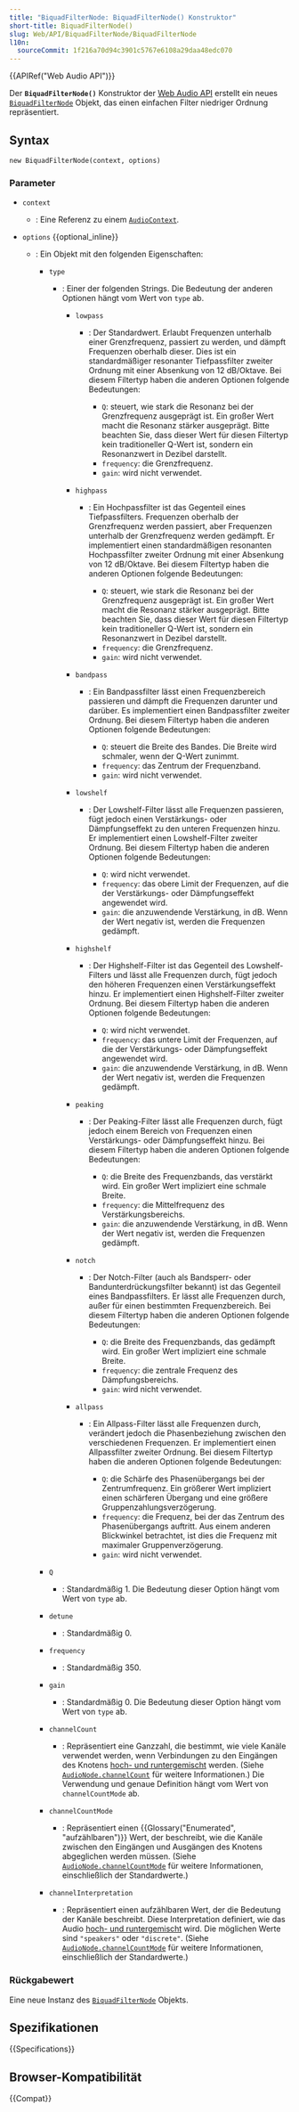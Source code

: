 ```yaml
---
title: "BiquadFilterNode: BiquadFilterNode() Konstruktor"
short-title: BiquadFilterNode()
slug: Web/API/BiquadFilterNode/BiquadFilterNode
l10n:
  sourceCommit: 1f216a70d94c3901c5767e6108a29daa48edc070
---
```


{{APIRef("Web Audio API")}}

Der **`BiquadFilterNode()`** Konstruktor der [Web Audio API](/de/docs/Web/API/Web_Audio_API) erstellt ein neues [`BiquadFilterNode`](/de/docs/Web/API/BiquadFilterNode) Objekt, das einen einfachen Filter niedriger Ordnung repräsentiert.

## Syntax

```js-nolint
new BiquadFilterNode(context, options)
```

### Parameter

- `context`
  - : Eine Referenz zu einem [`AudioContext`](/de/docs/Web/API/AudioContext).
- `options` {{optional_inline}}

  - : Ein Objekt mit den folgenden Eigenschaften:

    - `type`

      - : Einer der folgenden Strings. Die Bedeutung der anderen Optionen hängt vom Wert von `type` ab.

        - `lowpass`

          - : Der Standardwert. Erlaubt Frequenzen unterhalb einer Grenzfrequenz, passiert zu werden, und dämpft Frequenzen oberhalb dieser. Dies ist ein standardmäßiger resonanter Tiefpassfilter zweiter Ordnung mit einer Absenkung von 12 dB/Oktave. Bei diesem Filtertyp haben die anderen Optionen folgende Bedeutungen:

            - `Q`: steuert, wie stark die Resonanz bei der Grenzfrequenz ausgeprägt ist. Ein großer Wert macht die Resonanz stärker ausgeprägt. Bitte beachten Sie, dass dieser Wert für diesen Filtertyp kein traditioneller Q-Wert ist, sondern ein Resonanzwert in Dezibel darstellt.
            - `frequency`: die Grenzfrequenz.
            - `gain`: wird nicht verwendet.

        - `highpass`

          - : Ein Hochpassfilter ist das Gegenteil eines Tiefpassfilters. Frequenzen oberhalb der Grenzfrequenz werden passiert, aber Frequenzen unterhalb der Grenzfrequenz werden gedämpft. Er implementiert einen standardmäßigen resonanten Hochpassfilter zweiter Ordnung mit einer Absenkung von 12 dB/Oktave. Bei diesem Filtertyp haben die anderen Optionen folgende Bedeutungen:

            - `Q`: steuert, wie stark die Resonanz bei der Grenzfrequenz ausgeprägt ist. Ein großer Wert macht die Resonanz stärker ausgeprägt. Bitte beachten Sie, dass dieser Wert für diesen Filtertyp kein traditioneller Q-Wert ist, sondern ein Resonanzwert in Dezibel darstellt.
            - `frequency`: die Grenzfrequenz.
            - `gain`: wird nicht verwendet.

        - `bandpass`

          - : Ein Bandpassfilter lässt einen Frequenzbereich passieren und dämpft die Frequenzen darunter und darüber. Es implementiert einen Bandpassfilter zweiter Ordnung. Bei diesem Filtertyp haben die anderen Optionen folgende Bedeutungen:

            - `Q`: steuert die Breite des Bandes. Die Breite wird schmaler, wenn der Q-Wert zunimmt.
            - `frequency`: das Zentrum der Frequenzband.
            - `gain`: wird nicht verwendet.

        - `lowshelf`

          - : Der Lowshelf-Filter lässt alle Frequenzen passieren, fügt jedoch einen Verstärkungs- oder Dämpfungseffekt zu den unteren Frequenzen hinzu. Er implementiert einen Lowshelf-Filter zweiter Ordnung. Bei diesem Filtertyp haben die anderen Optionen folgende Bedeutungen:

            - `Q`: wird nicht verwendet.
            - `frequency`: das obere Limit der Frequenzen, auf die der Verstärkungs- oder Dämpfungseffekt angewendet wird.
            - `gain`: die anzuwendende Verstärkung, in dB. Wenn der Wert negativ ist, werden die Frequenzen gedämpft.

        - `highshelf`

          - : Der Highshelf-Filter ist das Gegenteil des Lowshelf-Filters und lässt alle Frequenzen durch, fügt jedoch den höheren Frequenzen einen Verstärkungseffekt hinzu. Er implementiert einen Highshelf-Filter zweiter Ordnung. Bei diesem Filtertyp haben die anderen Optionen folgende Bedeutungen:

            - `Q`: wird nicht verwendet.
            - `frequency`: das untere Limit der Frequenzen, auf die der Verstärkungs- oder Dämpfungseffekt angewendet wird.
            - `gain`: die anzuwendende Verstärkung, in dB. Wenn der Wert negativ ist, werden die Frequenzen gedämpft.

        - `peaking`

          - : Der Peaking-Filter lässt alle Frequenzen durch, fügt jedoch einem Bereich von Frequenzen einen Verstärkungs- oder Dämpfungseffekt hinzu. Bei diesem Filtertyp haben die anderen Optionen folgende Bedeutungen:

            - `Q`: die Breite des Frequenzbands, das verstärkt wird. Ein großer Wert impliziert eine schmale Breite.
            - `frequency`: die Mittelfrequenz des Verstärkungsbereichs.
            - `gain`: die anzuwendende Verstärkung, in dB. Wenn der Wert negativ ist, werden die Frequenzen gedämpft.

        - `notch`

          - : Der Notch-Filter (auch als Bandsperr- oder Bandunterdrückungsfilter bekannt) ist das Gegenteil eines Bandpassfilters. Er lässt alle Frequenzen durch, außer für einen bestimmten Frequenzbereich. Bei diesem Filtertyp haben die anderen Optionen folgende Bedeutungen:

            - `Q`: die Breite des Frequenzbands, das gedämpft wird. Ein großer Wert impliziert eine schmale Breite.
            - `frequency`: die zentrale Frequenz des Dämpfungsbereichs.
            - `gain`: wird nicht verwendet.

        - `allpass`

          - : Ein Allpass-Filter lässt alle Frequenzen durch, verändert jedoch die Phasenbeziehung zwischen den verschiedenen Frequenzen. Er implementiert einen Allpassfilter zweiter Ordnung. Bei diesem Filtertyp haben die anderen Optionen folgende Bedeutungen:

            - `Q`: die Schärfe des Phasenübergangs bei der Zentrumfrequenz. Ein größerer Wert impliziert einen schärferen Übergang und eine größere Gruppenzahlungsverzögerung.
            - `frequency`: die Frequenz, bei der das Zentrum des Phasenübergangs auftritt. Aus einem anderen Blickwinkel betrachtet, ist dies die Frequenz mit maximaler Gruppenverzögerung.
            - `gain`: wird nicht verwendet.

    - `Q`
      - : Standardmäßig 1. Die Bedeutung dieser Option hängt vom Wert von `type` ab.
    - `detune`
      - : Standardmäßig 0.
    - `frequency`
      - : Standardmäßig 350.
    - `gain`
      - : Standardmäßig 0. Die Bedeutung dieser Option hängt vom Wert von `type` ab.
    - `channelCount`
      - : Repräsentiert eine Ganzzahl, die bestimmt, wie viele Kanäle verwendet werden, wenn Verbindungen zu den Eingängen des Knotens [hoch- und runtergemischt](/de/docs/Web/API/Web_Audio_API/Basic_concepts_behind_Web_Audio_API#up-mixing_and_down-mixing) werden. (Siehe [`AudioNode.channelCount`](/de/docs/Web/API/AudioNode/channelCount) für weitere Informationen.) Die Verwendung und genaue Definition hängt vom Wert von `channelCountMode` ab.
    - `channelCountMode`
      - : Repräsentiert einen {{Glossary("Enumerated", "aufzählbaren")}} Wert, der beschreibt, wie die Kanäle zwischen den Eingängen und Ausgängen des Knotens abgeglichen werden müssen. (Siehe [`AudioNode.channelCountMode`](/de/docs/Web/API/AudioNode/channelCountMode) für weitere Informationen, einschließlich der Standardwerte.)
    - `channelInterpretation`
      - : Repräsentiert einen aufzählbaren Wert, der die Bedeutung der Kanäle beschreibt. Diese Interpretation definiert, wie das Audio [hoch- und runtergemischt](/de/docs/Web/API/Web_Audio_API/Basic_concepts_behind_Web_Audio_API#up-mixing_and_down-mixing) wird. Die möglichen Werte sind `"speakers"` oder `"discrete"`. (Siehe [`AudioNode.channelCountMode`](/de/docs/Web/API/AudioNode/channelCountMode) für weitere Informationen, einschließlich der Standardwerte.)

### Rückgabewert

Eine neue Instanz des [`BiquadFilterNode`](/de/docs/Web/API/BiquadFilterNode) Objekts.

## Spezifikationen

{{Specifications}}

## Browser-Kompatibilität

{{Compat}}
